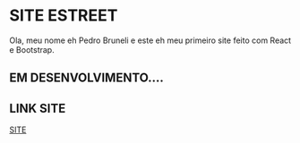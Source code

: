 # SITE ESTREET
Ola, meu nome eh Pedro Bruneli e este eh meu primeiro site feito com React e Bootstrap.
## EM DESENVOLVIMENTO....
## LINK SITE
[SITE](https://estreet.netlify.app/)